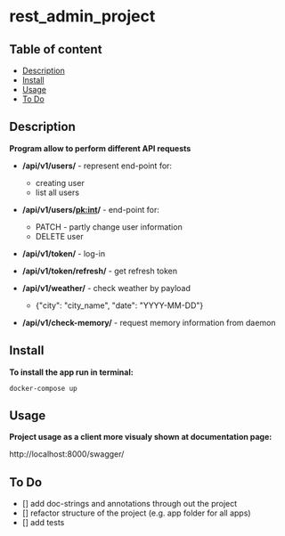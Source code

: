 <h1>rest_admin_project</h1>

<h2>Table of content</h2>

- [Description](#description)
- [Install](#install)
- [Usage](#usage)
- [To Do](#to-do)

## Description ##

**Program allow to perform different API requests**


- **/api/v1/users/** - represent end-point for:
    - creating user
    - list all users

- **/api/v1/users/<pk:int>/** - end-point for:
    - PATCH - partly change user information
    - DELETE user

- **/api/v1/token/** - log-in

- **/api/v1/token/refresh/** - get refresh token

- **/api/v1/weather/** - check weather by payload
    - {"city": "city_name", "date": "YYYY-MM-DD"}

- **/api/v1/check-memory/** - request memory information from daemon

## Install ##
**To install the app run in terminal:**

```
docker-compose up
```

## Usage ##
**Project usage as a client more visualy shown at documentation page:**

http://localhost:8000/swagger/

## To Do ##

- [] add doc-strings and annotations through out the project
- [] refactor structure of the project (e.g. app folder for all apps)
- [] add tests
